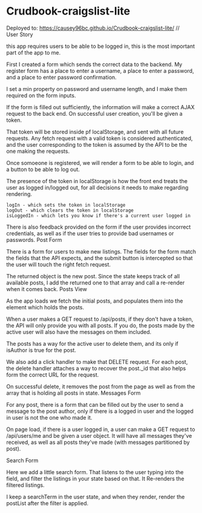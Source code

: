 # Crudbook-craigslist-lite
Deployed to: https://causey96bc.github.io/Crudbook-craigslist-lite/
//\
User Story

this app requires users to be able to be logged in, this is the most important part of the app to me.

First I created a form which sends the correct data to the backend. My register form has a place to enter a username, a place to enter a password, and a place to enter password confirmation.

I set a min property on password and username length, and I make them required on the form inputs.

If the form is filled out sufficiently, the information will make a correct AJAX request to the back end. On successful user creation, you'll be given a token.

That token will be stored inside pf localStorage, and sent with all future requests. Any fetch request with a valid token is considered authenticated, and the user corresponding to the token is assumed by the API to be the one making the requests.

Once somoeone is registered, we will render a form to be able to login, and a button to be able to log out.

The presence of the token in localStorage is how the front end treats the user as logged in/logged out, for all decisions it needs to make regarding rendering.

    logIn - which sets the token in localStorage
    logOut - which clears the token in localStorage
    isLoggedIn - which lets you know if there's a current user logged in



There is also feedback provided on the form if the user provides incorrect credentials, as well as if the user tries to provide bad usernames or passwords.
Post Form

There is a form for users to make new listings. The fields for the form match the fields that the API expects, and the submit button is intercepted so that the user will touch the right fetch request.


The returned object is the new post. Since the state keeps track of all available posts, I add the returned one to that array and call a re-render when it comes back.
Posts View


As the app loads we fetch the initial posts, and populates them into the element which holds the posts.

When a user makes a GET request to /api/posts, if they don't have a token, the API will only provide you with all posts. If you do, the posts made by the active user will also have the messages on them included.


The posts has a way for the active user to delete them, and its only if isAuthor is true for the post. 

We also add a click handler to make that DELETE request. For each post, the delete handler attaches a way to recover the post._id that also helps form the correct URL for the request.

On successful delete, it removes the post from the page as well as from the array that is holding all posts in state.
Messages Form

For any post, there is a form that can be filled out by the user to send a message to the post author, only if there is a logged in user and the logged in user is not the one who made it.


On page load, if there is a user logged in, a user can make a GET request to /api/users/me and be given a user object. It will have all messages they've received, as well as all posts they've made (with messages partitioned by post).

Search Form

Here we add a little search form. That listens to the user typing into the field, and filter the listings in your state based on that. It Re-renders the filtered listings.

I keep a searchTerm in the user state, and when they render, render the postList after the filter is applied.
